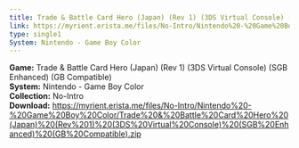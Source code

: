 ```yaml
---
title: Trade & Battle Card Hero (Japan) (Rev 1) (3DS Virtual Console) (SGB Enhanced) (GB Compatible)
link: https://myrient.erista.me/files/No-Intro/Nintendo%20-%20Game%20Boy%20Color/Trade%20&%20Battle%20Card%20Hero%20(Japan)%20(Rev%201)%20(3DS%20Virtual%20Console)%20(SGB%20Enhanced)%20(GB%20Compatible).zip
type: single1
System: Nintendo - Game Boy Color
---
```

<b>Game:</b> Trade & Battle Card Hero (Japan) (Rev 1) (3DS Virtual Console) (SGB Enhanced) (GB Compatible)<br>
<b>System:</b> Nintendo - Game Boy Color<br>
<b>Collection:</b> No-Intro<br>
<b>Download:</b> https://myrient.erista.me/files/No-Intro/Nintendo%20-%20Game%20Boy%20Color/Trade%20&%20Battle%20Card%20Hero%20(Japan)%20(Rev%201)%20(3DS%20Virtual%20Console)%20(SGB%20Enhanced)%20(GB%20Compatible).zip